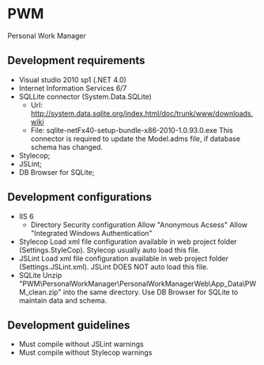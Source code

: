 # PWM
Personal Work Manager

## Development requirements
- Visual studio 2010 sp1 (.NET 4.0)
- Internet Information Services 6/7
- SQLLite connector (System.Data.SQLite)
  - Url: http://system.data.sqlite.org/index.html/doc/trunk/www/downloads.wiki
  - File: sqlite-netFx40-setup-bundle-x86-2010-1.0.93.0.exe
  This connector is required to update the Model.adms file, if database schema has changed.
- Stylecop;
- JSLint;
- DB Browser for SQLite;


## Development configurations
- IIS 6
  - Directory Security configuration
    Allow "Anonymous Acsess"
    Allow "Integrated Windows Authentication"
- Stylecop
  Load xml file configuration available in web project folder (Settings.StyleCop). Stylecop usually auto load this file.
- JSLint
  Load xml file configuration available in web project folder (Settings.JSLint.xml). JSLint DOES NOT auto load this file.
- SQLite
  Unzip "PWM\PersonalWorkManager\PersonalWorkManagerWeb\App_Data\PWM_clean.zip" into the same directory.
  Use DB Browser for SQLite to maintain data and schema.


## Development guidelines
- Must compile without JSLint warnings
- Must compile without Stylecop warnings
